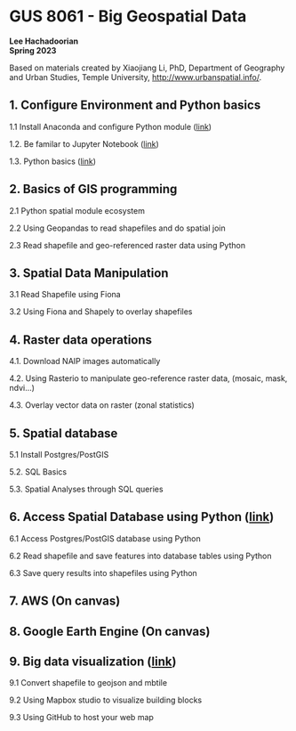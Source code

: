 # GUS 8061 - Big Geospatial Data

**Lee Hachadoorian**\
**Spring 2023**

Based on materials created by Xiaojiang Li, PhD, Department of Geography and Urban Studies, Temple University, <http://www.urbanspatial.info/>.

## 1. Configure Environment and Python basics

1.1 Install Anaconda and configure Python module ([link](lab1-basics-python-spatial-programing/install-anaconda.md))

1.2. Be familar to Jupyter Notebook ([link](lab1-basics-python-spatial-programing/jupyter-notebook.md))

1.3. Python basics ([link](lab1-basics-python-spatial-programing/Basics-python-spatial-data.ipynb))

## 2. Basics of GIS programming

2.1 Python spatial module ecosystem

2.2 Using Geopandas to read shapefiles and do spatial join

2.3 Read shapefile and geo-referenced raster data using Python


## 3. Spatial Data Manipulation

3.1 Read Shapefile using Fiona

3.2 Using Fiona and Shapely to overlay shapefiles


## 4. Raster data operations

4.1. Download NAIP images automatically

4.2. Using Rasterio to manipulate geo-reference raster data, (mosaic, mask, ndvi...)

4.3. Overlay vector data on raster (zonal statistics)

## 5. Spatial database

5.1 Install Postgres/PostGIS

5.2. SQL Basics

5.3. Spatial Analyses through SQL queries

## 6. Access Spatial Database using Python ([link](lab6-access-db-python/querydb_python.ipynb))

6.1 Access Postgres/PostGIS database using Python

6.2 Read shapefile and save features into database tables using Python

6.3 Save query results into shapefiles using Python

## 7. AWS (On canvas)

## 8. Google Earth Engine (On canvas)

## 9. Big data visualization ([link](lab9-geoviz/lab9.buildingblock_viz.md))

9.1 Convert shapefile to geojson and mbtile

9.2 Using Mapbox studio to visualize building blocks

9.3 Using GitHub to host your web map


